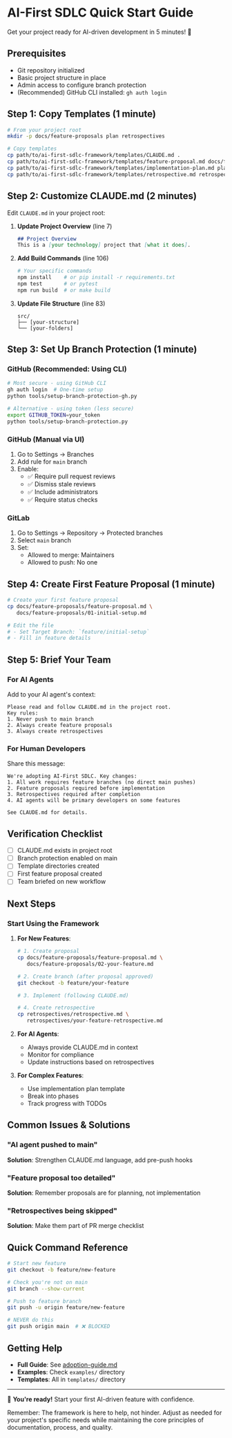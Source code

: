 # AI-First SDLC Quick Start Guide

Get your project ready for AI-driven development in 5 minutes! 🚀

## Prerequisites

- Git repository initialized
- Basic project structure in place
- Admin access to configure branch protection
- (Recommended) GitHub CLI installed: `gh auth login`

## Step 1: Copy Templates (1 minute)

```bash
# From your project root
mkdir -p docs/feature-proposals plan retrospectives

# Copy templates
cp path/to/ai-first-sdlc-framework/templates/CLAUDE.md .
cp path/to/ai-first-sdlc-framework/templates/feature-proposal.md docs/feature-proposals/
cp path/to/ai-first-sdlc-framework/templates/implementation-plan.md plan/
cp path/to/ai-first-sdlc-framework/templates/retrospective.md retrospectives/
```

## Step 2: Customize CLAUDE.md (2 minutes)

Edit `CLAUDE.md` in your project root:

1. **Update Project Overview** (line 7)
   ```markdown
   ## Project Overview
   This is a [your technology] project that [what it does].
   ```

2. **Add Build Commands** (line 106)
   ```bash
   # Your specific commands
   npm install    # or pip install -r requirements.txt
   npm test       # or pytest
   npm run build  # or make build
   ```

3. **Update File Structure** (line 83)
   ```
   src/
   ├── [your-structure]
   └── [your-folders]
   ```

## Step 3: Set Up Branch Protection (1 minute)

### GitHub (Recommended: Using CLI)
```bash
# Most secure - using GitHub CLI
gh auth login  # One-time setup
python tools/setup-branch-protection-gh.py

# Alternative - using token (less secure)
export GITHUB_TOKEN=your_token
python tools/setup-branch-protection.py
```

### GitHub (Manual via UI)
1. Go to Settings → Branches
2. Add rule for `main` branch
3. Enable:
   - ✅ Require pull request reviews
   - ✅ Dismiss stale reviews
   - ✅ Include administrators
   - ✅ Require status checks

### GitLab
1. Go to Settings → Repository → Protected branches
2. Select `main` branch
3. Set:
   - Allowed to merge: Maintainers
   - Allowed to push: No one

## Step 4: Create First Feature Proposal (1 minute)

```bash
# Create your first feature proposal
cp docs/feature-proposals/feature-proposal.md \
   docs/feature-proposals/01-initial-setup.md

# Edit the file
# - Set Target Branch: `feature/initial-setup`
# - Fill in feature details
```

## Step 5: Brief Your Team

### For AI Agents

Add to your AI agent's context:
```
Please read and follow CLAUDE.md in the project root.
Key rules:
1. Never push to main branch
2. Always create feature proposals
3. Always create retrospectives
```

### For Human Developers

Share this message:
```
We're adopting AI-First SDLC. Key changes:
1. All work requires feature branches (no direct main pushes)
2. Feature proposals required before implementation
3. Retrospectives required after completion
4. AI agents will be primary developers on some features

See CLAUDE.md for details.
```

## Verification Checklist

- [ ] CLAUDE.md exists in project root
- [ ] Branch protection enabled on main
- [ ] Template directories created
- [ ] First feature proposal created
- [ ] Team briefed on new workflow

## Next Steps

### Start Using the Framework

1. **For New Features**:
   ```bash
   # 1. Create proposal
   cp docs/feature-proposals/feature-proposal.md \
      docs/feature-proposals/02-your-feature.md
   
   # 2. Create branch (after proposal approved)
   git checkout -b feature/your-feature
   
   # 3. Implement (following CLAUDE.md)
   
   # 4. Create retrospective
   cp retrospectives/retrospective.md \
      retrospectives/your-feature-retrospective.md
   ```

2. **For AI Agents**:
   - Always provide CLAUDE.md in context
   - Monitor for compliance
   - Update instructions based on retrospectives

3. **For Complex Features**:
   - Use implementation plan template
   - Break into phases
   - Track progress with TODOs

## Common Issues & Solutions

### "AI agent pushed to main"
**Solution**: Strengthen CLAUDE.md language, add pre-push hooks

### "Feature proposal too detailed"
**Solution**: Remember proposals are for planning, not implementation

### "Retrospectives being skipped"
**Solution**: Make them part of PR merge checklist

## Quick Command Reference

```bash
# Start new feature
git checkout -b feature/new-feature

# Check you're not on main
git branch --show-current

# Push to feature branch
git push -u origin feature/new-feature

# NEVER do this
git push origin main  # ❌ BLOCKED
```

## Getting Help

- **Full Guide**: See [adoption-guide.md](adoption-guide.md)
- **Examples**: Check `examples/` directory
- **Templates**: All in `templates/` directory

---

🎉 **You're ready!** Start your first AI-driven feature with confidence.

Remember: The framework is here to help, not hinder. Adjust as needed for your project's specific needs while maintaining the core principles of documentation, process, and quality.